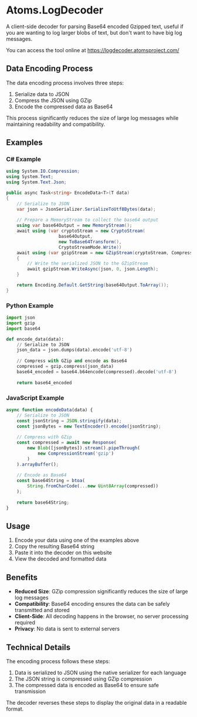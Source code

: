 # Atoms.LogDecoder

A client-side decoder for parsing Base64 encoded Gzipped text, useful if you are wanting to log larger blobs of text, but don't want to have big log messages.

You can access the tool online at https://logdecoder.atomsproject.com/

## Data Encoding Process

The data encoding process involves three steps:
1. Serialize data to JSON
2. Compress the JSON using GZip
3. Encode the compressed data as Base64

This process significantly reduces the size of large log messages while maintaining readability and compatibility.

## Examples

### C# Example

```csharp
using System.IO.Compression;
using System.Text;
using System.Text.Json;

public async Task<string> EncodeData<T>(T data)
{
    // Serialize to JSON
    var json = JsonSerializer.SerializeToUtf8Bytes(data);
    
    // Prepare a MemoryStream to collect the base64 output
    using var base64Output = new MemoryStream();
    await using (var cryptoStream = new CryptoStream(
                    base64Output,
                    new ToBase64Transform(),
                    CryptoStreamMode.Write))
    await using (var gzipStream = new GZipStream(cryptoStream, CompressionMode.Compress))
    {
        // Write the serialized JSON to the GZipStream
        await gzipStream.WriteAsync(json, 0, json.Length);
    }

    return Encoding.Default.GetString(base64Output.ToArray());
}
```

### Python Example

```python
import json
import gzip
import base64

def encode_data(data):
    // Serialize to JSON
    json_data = json.dumps(data).encode('utf-8')
    
    // Compress with GZip and encode as Base64
    compressed = gzip.compress(json_data)
    base64_encoded = base64.b64encode(compressed).decode('utf-8')
    
    return base64_encoded
```

### JavaScript Example

```javascript
async function encodeData(data) {
    // Serialize to JSON
    const jsonString = JSON.stringify(data);
    const jsonBytes = new TextEncoder().encode(jsonString);
    
    // Compress with GZip
    const compressed = await new Response(
        new Blob([jsonBytes]).stream().pipeThrough(
            new CompressionStream('gzip')
        )
    ).arrayBuffer();
    
    // Encode as Base64
    const base64String = btoa(
        String.fromCharCode(...new Uint8Array(compressed))
    );
    
    return base64String;
}
```

## Usage

1. Encode your data using one of the examples above
2. Copy the resulting Base64 string
3. Paste it into the decoder on this website
4. View the decoded and formatted data

## Benefits

- **Reduced Size**: GZip compression significantly reduces the size of large log messages
- **Compatibility**: Base64 encoding ensures the data can be safely transmitted and stored
- **Client-Side**: All decoding happens in the browser, no server processing required
- **Privacy**: No data is sent to external servers

## Technical Details

The encoding process follows these steps:
1. Data is serialized to JSON using the native serializer for each language
2. The JSON string is compressed using GZip compression
3. The compressed data is encoded as Base64 to ensure safe transmission

The decoder reverses these steps to display the original data in a readable format.
